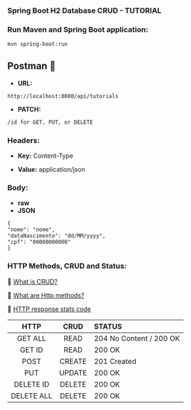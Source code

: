 ### Spring Boot H2 Database CRUD - TUTORIAL

### Run Maven and Spring Boot application:
```bash  
mvn spring-boot:run
```  

## Postman  :rocket:

- **URL:** 

``` 
http://localhost:8080/api/tutorials
```
- **PATCH:**
```bash 
/id for GET, PUT, or DELETE 
```


### Headers:

- **Key:** Content-Type

- **Value:** application/json

### Body:
- **raw**
- **JSON**

```
{  
"nome": "nome",  
"dataNascimento": "dd/MM/yyyy",  
"cpf": "00000000000"  
}  
```  

### HTTP Methods, CRUD and Status:
:rocket: [What is CRUD?](https://www.codecademy.com/article/what-is-crud)

:rocket: [What are Http methods?](https://blog.postman.com/what-are-http-methods/)

:rocket: [HTTP response stats code](https://developer.mozilla.org/en-US/docs/Web/HTTP/Status)

|    HTTP    |  CRUD  | STATUS                  |
|:----------:|:------:|:------------------------|
|  GET ALL   |  READ  | 204 No Content / 200 OK | 
|   GET ID   |  READ  | 200 OK                  |
|    POST    | CREATE | 201 Created             |
|    PUT     | UPDATE | 200 OK                  |
| DELETE ID  | DELETE | 200 OK                  |
| DELETE ALL | DELETE | 200 OK                  |